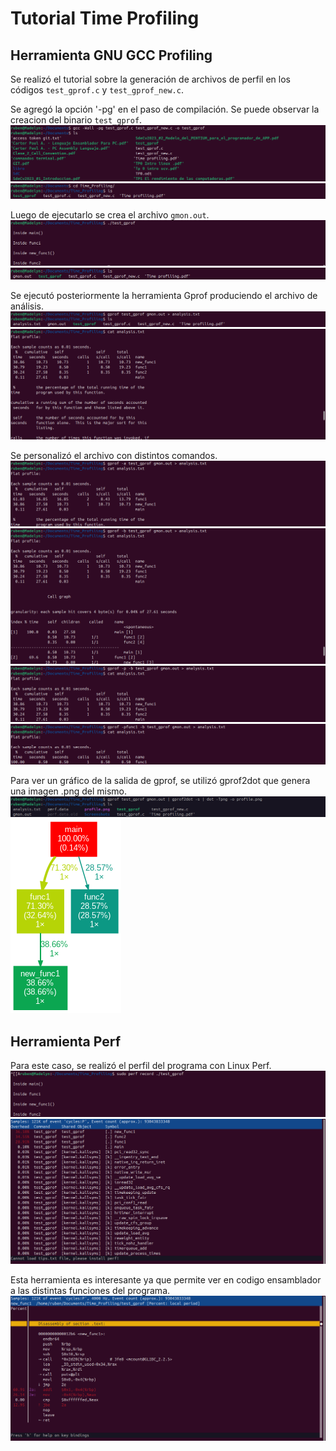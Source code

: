 # Tutorial Time Profiling

## Herramienta GNU GCC Profiling

Se realizó el tutorial sobre la generación de archivos de perfil en los códigos `test_gprof.c` y `test_gprof_new.c`.  

Se agregó la opción '-pg' en el
paso de compilación. Se puede observar la creacion del binario `test_gprof`.
![Compilacion](img/tp1_01.png)
![Reorganizacion de los archivos](img/tp1_02.png)

Luego de ejecutarlo se crea el archivo `gmon.out`.
![Ejecucion del binario](img/tp1_03.png)
![Archivo gmon.out](img/tp1_04.png)

Se ejecutó posteriormente la herramienta Gprof produciendo el archivo de análisis.
![Ejecucion gprof](img/tp1_05.png)
![Texto en analysis.txt](img/tp1_06.png)

Se personalizó el archivo con distintos comandos.
![gprof -a](img/tp1_07.png)
![gprof -b](img/tp1_08.png)
![gprof -p -b](img/tp1_09.png)
![gprof -pfun1 -b](img/tp1_10.png)

Para ver un gráfico de la salida de gprof, se utilizó gprof2dot que genera una imagen .png del mismo.
![Generacion del grafico](img/tp1_14.png)
![Grafico del perfil](img/profile.png)

## Herramienta Perf
Para este caso, se realizó el perfil del programa con Linux Perf.
![Ejecucion del perfil](img/tp1_11.png)
![Lista de funciones mostrada por Perf](img/tp1_12.png)

Esta herramienta es interesante ya que permite ver en codigo ensamblador a las distintas funciones del programa.
![Codigo ensamblador de la funcion new_func1](img/tp1_13.png)
